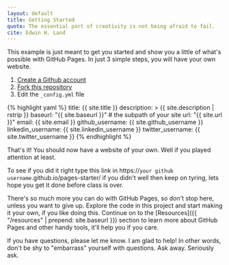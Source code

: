 ```yaml
---
layout: default
title: Getting Started
quote: The essential part of creativity is not being afraid to fail.
cite: Edwin H. Land
---
```


This example is just meant to get you started and show you a little of what's
possible with GitHub Pages. In just 3 simple steps, you will have your own
website.

1. [Create a Github account](https://github.com/join)
2. [Fork this repository](https://github.com/chesshacker/pages-starter/fork)
3. Edit the `_config.yml` file

{% highlight yaml %}
title: {{ site.title }}
description: >
  {{ site.description | rstrip }}
baseurl: "{{ site.baseurl }}" # the subpath of your site
url: "{{ site.url }}"
email: {{ site.email }}
github_username:  {{ site.github_username }}
linkedin_username: {{ site.linkedin_username }}
twitter_username: {{ site.twitter_username }}
{% endhighlight %}

That's it! You should now have a website of your own. Well if you played attention at least.

To see if you did it right type this link in https://`your github username`.github.io/pages-starter/ if you didn't well then keep on tyring, lets hope you get it done before class is over.

There's so much more you can do with GitHub Pages, so don't stop here, unless you want to give up.
Explore the code in this project and start making it your own, if you like doing this.
Continue on to the [Resources]({{ "/resources" | prepend: site.baseurl }})
section to learn more about GitHub Pages and other handy tools, it'll help you if you care.

If you have questions, please let me know. I am glad to help! In other words, don't be shy to "embarrass" yourself with questions. Ask away. Seriously ask.
